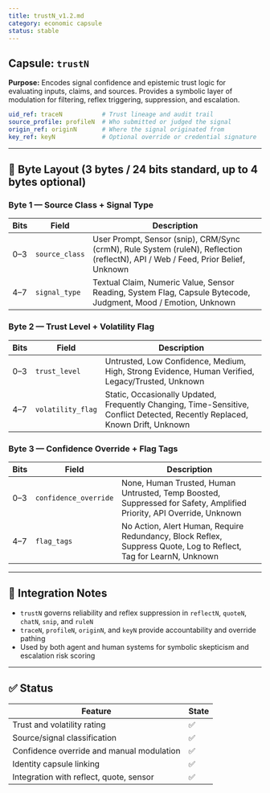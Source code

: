 ```yaml
---
title: trustN_v1.2.md
category: economic capsule
status: stable
---
```


## Capsule: `trustN`

**Purpose:** Encodes signal confidence and epistemic trust logic for evaluating inputs, claims, and sources. Provides a symbolic layer of modulation for filtering, reflex triggering, suppression, and escalation.

```yaml
uid_ref: traceN           # Trust lineage and audit trail
source_profile: profileN  # Who submitted or judged the signal
origin_ref: originN       # Where the signal originated from
key_ref: keyN             # Optional override or credential signature
```

---

## 🔣 Byte Layout (3 bytes / 24 bits standard, up to 4 bytes optional)

### Byte 1 — Source Class + Signal Type

| Bits | Field          | Description |
|------|----------------|-------------|
| 0–3  | `source_class`   | User Prompt, Sensor (snip), CRM/Sync (crmN), Rule System (ruleN), Reflection (reflectN), API / Web / Feed, Prior Belief, Unknown |
| 4–7  | `signal_type`    | Textual Claim, Numeric Value, Sensor Reading, System Flag, Capsule Bytecode, Judgment, Mood / Emotion, Unknown |

### Byte 2 — Trust Level + Volatility Flag

| Bits | Field              | Description |
|------|--------------------|-------------|
| 0–3  | `trust_level`        | Untrusted, Low Confidence, Medium, High, Strong Evidence, Human Verified, Legacy/Trusted, Unknown |
| 4–7  | `volatility_flag`    | Static, Occasionally Updated, Frequently Changing, Time-Sensitive, Conflict Detected, Recently Replaced, Known Drift, Unknown |

### Byte 3 — Confidence Override + Flag Tags

| Bits | Field                   | Description |
|------|--------------------------|-------------|
| 0–3  | `confidence_override`     | None, Human Trusted, Human Untrusted, Temp Boosted, Suppressed for Safety, Amplified Priority, API Override, Unknown |
| 4–7  | `flag_tags`               | No Action, Alert Human, Require Redundancy, Block Reflex, Suppress Quote, Log to Reflect, Tag for LearnN, Unknown |

---

## 🔗 Integration Notes

- `trustN` governs reliability and reflex suppression in `reflectN`, `quoteN`, `chatN`, `snip`, and `ruleN`
- `traceN`, `profileN`, `originN`, and `keyN` provide accountability and override pathing
- Used by both agent and human systems for symbolic skepticism and escalation risk scoring

---

## ✅ Status

| Feature                                   | State |
|-------------------------------------------|--------|
| Trust and volatility rating               | ✅     |
| Source/signal classification              | ✅     |
| Confidence override and manual modulation | ✅     |
| Identity capsule linking                  | ✅     |
| Integration with reflect, quote, sensor   | ✅     |
